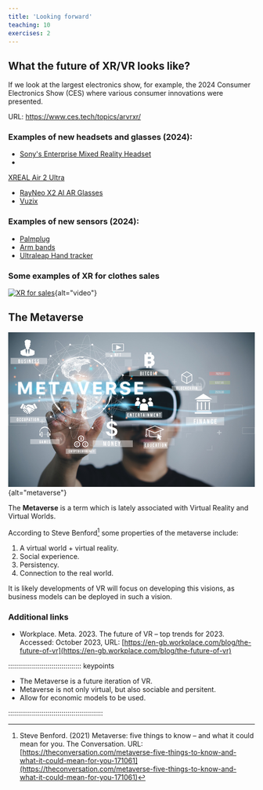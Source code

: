 ```yaml
---
title: 'Looking forward'
teaching: 10
exercises: 2
---
```


## What the future of XR/VR looks like?

If we look at the largest electronics show, for example, the
2024 Consumer Electronics Show (CES) where various consumer innovations were presented.

URL: https://www.ces.tech/topics/arvrxr/

### Examples of new headsets and glasses (2024):

- [Sony's Enterprise Mixed Reality Headset](https://www.sw.siemens.com/en-US/digital-transformation/sony-head-mounted-display-vr/)
- 
[XREAL Air 2 Ultra](https://uk.shop.xreal.com/products/xreal-air-2-ultra)
- [RayNeo X2 AI AR Glasses](https://www.rayneo.com/products/tcl-rayneo-x2) 
- [Vuzix](https://www.vuzix.com/) 


### Examples of new sensors  (2024):

- [Palmplug](https://www.palmplug.com/)
- [Arm bands](https://www.valkyrie-vr.com/)
- [Ultraleap Hand tracker](https://www.ultraleap.com/product/)


### Some examples of XR for clothes sales

[![XR for sales](https://i.ytimg.com/vi/T56x5m8eRLU/hqdefault.jpg)](https://www.youtube.com/watch?v=T56x5m8eRLU "XR in industry sales"){alt="video"}


## The Metaverse

![&copy; Deemerwha studio - stock.adobe.com](fig/AdobeStock_474895629.jpeg){alt="metaverse"}

The **Metaverse** is a term which is lately associated with
Virtual Reality and Virtual Worlds.

According to Steve Benford[^1] some properties of the 
metaverse include:

1. A virtual world + virtual reality.
2. Social experience.
3. Persistency.
4. Connection to the real world.


[^1]: Steve Benford. (2021) Metaverse: five things to know – and what it could mean for you. The Conversation. URL: [https://theconversation.com/metaverse-five-things-to-know-and-what-it-could-mean-for-you-171061](https://theconversation.com/metaverse-five-things-to-know-and-what-it-could-mean-for-you-171061)

It is likely developments of VR will focus on developing this visions, as business models
can be deployed in such a vision.

### Additional links
- Workplace. Meta. 2023. The future of VR – top trends for 2023. Accessed: October 2023, URL: [https://en-gb.workplace.com/blog/the-future-of-vr](https://en-gb.workplace.com/blog/the-future-of-vr)



::::::::::::::::::::::::::::::::::::: keypoints 

- The Metaverse is a future iteration of VR. 
- Metaverse is not only virtual, but also sociable and persitent.
- Allow for economic models to be used.

::::::::::::::::::::::::::::::::::::::::::::::::


